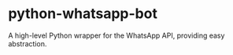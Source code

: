 # python-whatsapp-bot
A high-level Python wrapper for the WhatsApp API, providing easy abstraction.

